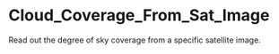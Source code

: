 # Cloud_Coverage_From_Sat_Image
Read out the degree of sky coverage from a specific satellite image. 
